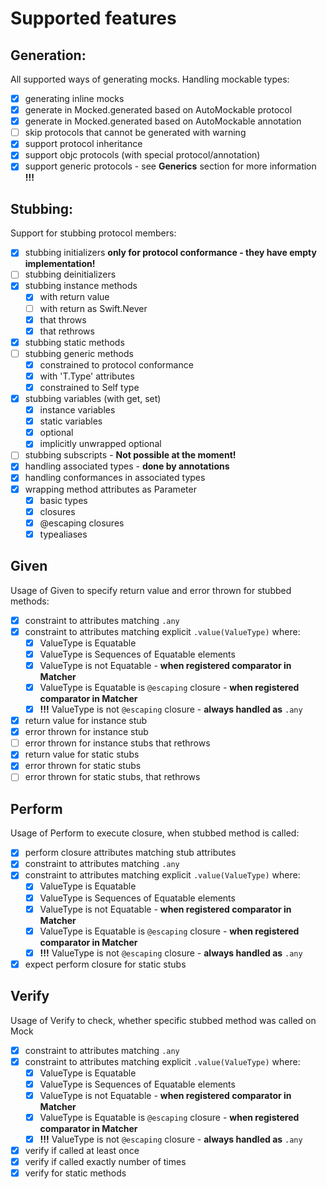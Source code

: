 # Supported features

## Generation:

All supported ways of generating mocks. Handling mockable types:

- [x] generating inline mocks
- [x] generate in Mocked.generated based on AutoMockable protocol
- [x] generate in Mocked.generated based on AutoMockable annotation
- [ ] skip protocols that cannot be generated with warning
- [x] support protocol inheritance
- [x] support objc protocols (with special protocol/annotation)
- [x] support generic protocols - see **Generics** section for more information **!!!**

## Stubbing:

Support for stubbing protocol members:

- [x] stubbing initializers **only for protocol conformance - they have empty implementation!**
- [ ] stubbing deinitializers
- [x] stubbing instance methods
    - [x] with return value
    - [ ] with return as Swift.Never
    - [x] that throws
    - [x] that rethrows
- [x] stubbing static methods
- [ ] stubbing generic methods
    - [x] constrained to protocol conformance
    - [x] with 'T.Type' attributes
    - [x] constrained to Self type
- [x] stubbing variables (with get, set)
    - [x] instance variables
    - [x] static variables
    - [x] optional
    - [x] implicitly unwrapped optional
- [ ] stubbing subscripts - **Not possible at the moment!**
- [x] handling associated types - **done by annotations**
- [x] handling conformances in associated types
- [x] wrapping method attributes as Parameter
    - [x] basic types
    - [x] closures
    - [x] @escaping closures
    - [x] typealiases

## Given

Usage of Given to specify return value and error thrown for stubbed methods:

- [x] constraint to attributes matching `.any`
- [x] constraint to attributes matching explicit `.value(ValueType)` where:
    - [x] ValueType is Equatable
    - [x] ValueType is Sequences of Equatable elements
    - [x] ValueType is not Equatable - **when registered comparator in Matcher**
    - [x] ValueType is Equatable is `@escaping` closure - **when registered comparator in Matcher**
    - [x] **!!!** ValueType is not `@escaping` closure - **always handled as** `.any`
- [x] return value for instance stub
- [x] error thrown for instance stub
- [ ] error thrown for instance stubs that rethrows
- [x] return value for static stubs
- [x] error thrown for static stubs
- [ ] error thrown for static stubs, that rethrows

## Perform

Usage of Perform to execute closure, when stubbed method is called:

- [x] perform closure attributes matching stub attributes
- [x] constraint to attributes matching `.any`
- [x] constraint to attributes matching explicit `.value(ValueType)` where:
    - [x] ValueType is Equatable
    - [x] ValueType is Sequences of Equatable elements
    - [x] ValueType is not Equatable - **when registered comparator in Matcher**
    - [x] ValueType is Equatable is `@escaping` closure - **when registered comparator in Matcher**
    - [x] **!!!** ValueType is not `@escaping` closure - **always handled as** `.any`
- [x] expect perform closure for static stubs

## Verify

Usage of Verify to check, whether specific stubbed method was called on Mock

- [x] constraint to attributes matching `.any`
- [x] constraint to attributes matching explicit `.value(ValueType)` where:
    - [x] ValueType is Equatable
    - [x] ValueType is Sequences of Equatable elements
    - [x] ValueType is not Equatable - **when registered comparator in Matcher**
    - [x] ValueType is Equatable is `@escaping` closure - **when registered comparator in Matcher**
    - [x] **!!!** ValueType is not `@escaping` closure - **always handled as** `.any`
- [x] verify if called at least once
- [x] verify if called exactly number of times
- [x] verify for static methods
